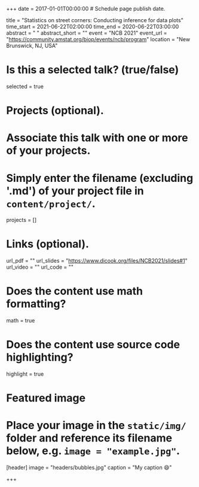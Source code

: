 +++
date = 2017-01-01T00:00:00  # Schedule page publish date.

title = "Statistics on street corners: Conducting inference for data plots"
time_start = 2021-06-22T02:00:00
time_end = 2020-06-22T03:00:00
abstract = " "
abstract_short = ""
event = "NCB 2021"
event_url = "https://community.amstat.org/biop/events/ncb/program"
location = "New Brunswick, NJ, USA"

# Is this a selected talk? (true/false)
selected = true

# Projects (optional).
#   Associate this talk with one or more of your projects.
#   Simply enter the filename (excluding '.md') of your project file in `content/project/`.
projects = []

# Links (optional).
url_pdf = ""
url_slides = "https://www.dicook.org/files/NCB2021/slides#1"
url_video = ""
url_code = ""

# Does the content use math formatting?
math = true

# Does the content use source code highlighting?
highlight = true

# Featured image
# Place your image in the `static/img/` folder and reference its filename below, e.g. `image = "example.jpg"`.
[header]
image = "headers/bubbles.jpg"
caption = "My caption :smile:"

+++

